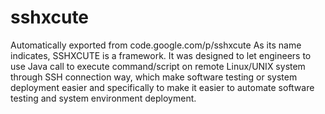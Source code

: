# sshxcute
Automatically exported from code.google.com/p/sshxcute
As its name indicates, SSHXCUTE is a framework. It was designed to let engineers to use Java call to execute command/script on remote Linux/UNIX system through SSH connection way, which make software testing or system deployment easier and specifically to make it easier to automate software testing and system environment deployment.
